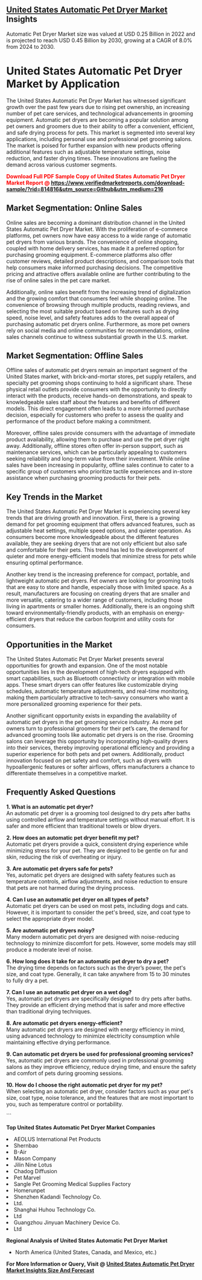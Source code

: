 <h2><a href="https://www.verifiedmarketreports.com/download-sample/?rid=814816&amp;utm_source=Github&amp;utm_medium=216" target="_blank">United States Automatic Pet Dryer Market</a> Insights</h2><p>Automatic Pet Dryer Market size was valued at USD 0.25 Billion in 2022 and is projected to reach USD 0.45 Billion by 2030, growing at a CAGR of 8.0% from 2024 to 2030.</p><p><h1>United States Automatic Pet Dryer Market by Application</h1><p>The United States Automatic Pet Dryer Market has witnessed significant growth over the past few years due to rising pet ownership, an increasing number of pet care services, and technological advancements in grooming equipment. Automatic pet dryers are becoming a popular solution among pet owners and groomers due to their ability to offer a convenient, efficient, and safe drying process for pets. This market is segmented into several key applications, including personal use and professional pet grooming salons. The market is poised for further expansion with new products offering additional features such as adjustable temperature settings, noise reduction, and faster drying times. These innovations are fueling the demand across various customer segments.</p><p><strong><p><span class=""><span style="color: #ff0000;"><strong>Download Full PDF Sample Copy of United States Automatic Pet Dryer Market Report</strong> @ </span><a href="https://www.verifiedmarketreports.com/download-sample/?rid=814816&amp;utm_source=Github&amp;utm_medium=216" target="_blank">https://www.verifiedmarketreports.com/download-sample/?rid=814816&amp;utm_source=Github&amp;utm_medium=216</a></span></p></strong></p><h2>Market Segmentation: Online Sales</h2><p>Online sales are becoming a dominant distribution channel in the United States Automatic Pet Dryer Market. With the proliferation of e-commerce platforms, pet owners now have easy access to a wide range of automatic pet dryers from various brands. The convenience of online shopping, coupled with home delivery services, has made it a preferred option for purchasing grooming equipment. E-commerce platforms also offer customer reviews, detailed product descriptions, and comparison tools that help consumers make informed purchasing decisions. The competitive pricing and attractive offers available online are further contributing to the rise of online sales in the pet care market.</p><p>Additionally, online sales benefit from the increasing trend of digitalization and the growing comfort that consumers feel while shopping online. The convenience of browsing through multiple products, reading reviews, and selecting the most suitable product based on features such as drying speed, noise level, and safety features adds to the overall appeal of purchasing automatic pet dryers online. Furthermore, as more pet owners rely on social media and online communities for recommendations, online sales channels continue to witness substantial growth in the U.S. market.</p><h2>Market Segmentation: Offline Sales</h2><p>Offline sales of automatic pet dryers remain an important segment of the United States market, with brick-and-mortar stores, pet supply retailers, and specialty pet grooming shops continuing to hold a significant share. These physical retail outlets provide consumers with the opportunity to directly interact with the products, receive hands-on demonstrations, and speak to knowledgeable sales staff about the features and benefits of different models. This direct engagement often leads to a more informed purchase decision, especially for customers who prefer to assess the quality and performance of the product before making a commitment.</p><p>Moreover, offline sales provide consumers with the advantage of immediate product availability, allowing them to purchase and use the pet dryer right away. Additionally, offline stores often offer in-person support, such as maintenance services, which can be particularly appealing to customers seeking reliability and long-term value from their investment. While online sales have been increasing in popularity, offline sales continue to cater to a specific group of customers who prioritize tactile experiences and in-store assistance when purchasing grooming products for their pets.</p><h2>Key Trends in the Market</h2><p>The United States Automatic Pet Dryer Market is experiencing several key trends that are driving growth and innovation. First, there is a growing demand for pet grooming equipment that offers advanced features, such as adjustable heat settings, multiple speed options, and quieter operation. As consumers become more knowledgeable about the different features available, they are seeking dryers that are not only efficient but also safe and comfortable for their pets. This trend has led to the development of quieter and more energy-efficient models that minimize stress for pets while ensuring optimal performance.</p><p>Another key trend is the increasing preference for compact, portable, and lightweight automatic pet dryers. Pet owners are looking for grooming tools that are easy to store and handle, especially those with limited space. As a result, manufacturers are focusing on creating dryers that are smaller and more versatile, catering to a wider range of customers, including those living in apartments or smaller homes. Additionally, there is an ongoing shift toward environmentally-friendly products, with an emphasis on energy-efficient dryers that reduce the carbon footprint and utility costs for consumers.</p><h2>Opportunities in the Market</h2><p>The United States Automatic Pet Dryer Market presents several opportunities for growth and expansion. One of the most notable opportunities lies in the development of high-tech dryers equipped with smart capabilities, such as Bluetooth connectivity or integration with mobile apps. These smart dryers can offer features like customizable drying schedules, automatic temperature adjustments, and real-time monitoring, making them particularly attractive to tech-savvy consumers who want a more personalized grooming experience for their pets.</p><p>Another significant opportunity exists in expanding the availability of automatic pet dryers in the pet grooming service industry. As more pet owners turn to professional groomers for their pet’s care, the demand for advanced grooming tools like automatic pet dryers is on the rise. Grooming salons can leverage this opportunity by incorporating high-quality dryers into their services, thereby improving operational efficiency and providing a superior experience for both pets and pet owners. Additionally, product innovation focused on pet safety and comfort, such as dryers with hypoallergenic features or softer airflows, offers manufacturers a chance to differentiate themselves in a competitive market.</p><h2>Frequently Asked Questions</h2><p><strong>1. What is an automatic pet dryer?</strong><br> An automatic pet dryer is a grooming tool designed to dry pets after baths using controlled airflow and temperature settings without manual effort. It is safer and more efficient than traditional towels or blow dryers.</p><p><strong>2. How does an automatic pet dryer benefit my pet?</strong><br> Automatic pet dryers provide a quick, consistent drying experience while minimizing stress for your pet. They are designed to be gentle on fur and skin, reducing the risk of overheating or injury.</p><p><strong>3. Are automatic pet dryers safe for pets?</strong><br> Yes, automatic pet dryers are designed with safety features such as temperature controls, airflow adjustments, and noise reduction to ensure that pets are not harmed during the drying process.</p><p><strong>4. Can I use an automatic pet dryer on all types of pets?</strong><br> Automatic pet dryers can be used on most pets, including dogs and cats. However, it is important to consider the pet's breed, size, and coat type to select the appropriate dryer model.</p><p><strong>5. Are automatic pet dryers noisy?</strong><br> Many modern automatic pet dryers are designed with noise-reducing technology to minimize discomfort for pets. However, some models may still produce a moderate level of noise.</p><p><strong>6. How long does it take for an automatic pet dryer to dry a pet?</strong><br> The drying time depends on factors such as the dryer’s power, the pet's size, and coat type. Generally, it can take anywhere from 15 to 30 minutes to fully dry a pet.</p><p><strong>7. Can I use an automatic pet dryer on a wet dog?</strong><br> Yes, automatic pet dryers are specifically designed to dry pets after baths. They provide an efficient drying method that is safer and more effective than traditional drying techniques.</p><p><strong>8. Are automatic pet dryers energy-efficient?</strong><br> Many automatic pet dryers are designed with energy efficiency in mind, using advanced technology to minimize electricity consumption while maintaining effective drying performance.</p><p><strong>9. Can automatic pet dryers be used for professional grooming services?</strong><br> Yes, automatic pet dryers are commonly used in professional grooming salons as they improve efficiency, reduce drying time, and ensure the safety and comfort of pets during grooming sessions.</p><p><strong>10. How do I choose the right automatic pet dryer for my pet?</strong><br> When selecting an automatic pet dryer, consider factors such as your pet's size, coat type, noise tolerance, and the features that are most important to you, such as temperature control or portability.</p>```</p><p><strong>Top United States Automatic Pet Dryer Market Companies</strong></p><div data-test-id=""><p><li>AEOLUS International Pet Products</li><li> Shernbao</li><li> B-Air</li><li> Mason Company</li><li> Jilin Nine Lotus</li><li> Chadog Diffusion</li><li> Pet Marvel</li><li> Sangle Pet Grooming Medical Supplies Factory</li><li> Homerunpet</li><li> Shenzhen Kadandi Technology Co.</li><li> Ltd.</li><li> Shanghai Huhou Technology Co.</li><li> Ltd</li><li> Guangzhou Jinyuan Machinery Device Co.</li><li> Ltd</li></p><div><strong>Regional Analysis of&nbsp;United States Automatic Pet Dryer Market</strong></div><ul><li dir="ltr"><p dir="ltr">North America&nbsp;(United States, Canada, and Mexico, etc.)</p></li></ul><p><strong>For More Information or Query, Visit @&nbsp;</strong><strong><a href="https://www.verifiedmarketreports.com/product/automatic-pet-dryer-market/?utm_source=Github&amp;utm_medium=216" target="_blank">United States Automatic Pet Dryer Market Insights Size And Forecast</a></strong></p></div>
